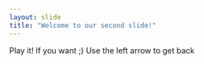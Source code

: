 ```yaml
---
layout: slide
title: "Welcome to our second slide!"
---
```

Play it! If you want ;)
Use the left arrow to get back
